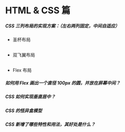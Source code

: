 # HTML & CSS 篇

##### CSS 三列布局的实现方案：（左右两列固定，中间自适应）

* 圣杯布局

```

```

* 双飞翼布局

```

```

* Flex 布局

##### 如何用 Flex 画出一个直径 100px 的圆，并放在屏幕中间？

##### CSS 如何实现垂直居中？

##### CSS 的怪异盒模型

##### CSS 新增了哪些特性和用法，其好处是什么？




